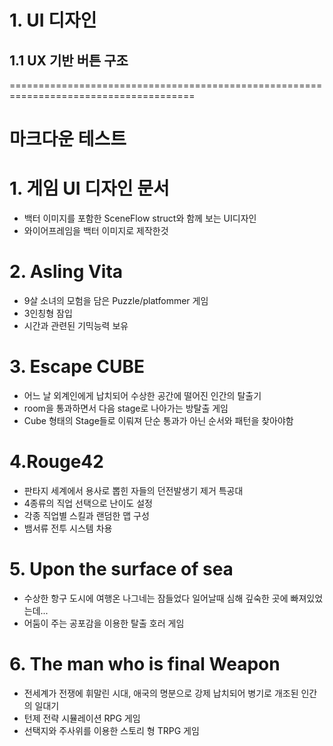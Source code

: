 # 1. UI 디자인
## 1.1 UX 기반 버튼 구조

======================================================================================

# 마크다운 테스트
# 1. 게임 UI 디자인 문서
- 백터 이미지를 포함한 SceneFlow struct와 함께 보는 UI디자인
- 와이어프레임을 백터 이미지로 제작한것
# 2. Asling Vita
- 9살 소녀의 모험을 담은 Puzzle/platfommer  게임
- 3인칭형 잠입
- 시간과 관련된 기믹능력 보유
# 3. Escape CUBE
- 어느 날 외계인에게 납치되어 수상한 공간에 떨어진 인간의 탈출기
- room을 통과하면서 다음 stage로 나아가는 방탈출 게임
- Cube 형태의 Stage들로 이뤄져 단순 통과가 아닌 순서와 패턴을 찾아야함
# 4.Rouge42
- 판타지 세계에서 용사로 뽑힌 자들의 던전발생기 제거 특공대
- 4종류의 직업 선택으로 난이도 설정
- 각종 직업별 스킬과 랜덤한 맵 구성
- 뱀서류 전투 시스템 차용
# 5. Upon the surface of sea
- 수상한 항구 도시에 여행온 나그네는 잠들었다 일어날때 심해 깊숙한 곳에 빠져있었는데...
- 어둠이 주는 공포감을 이용한 탈출 호러 게임
# 6. The man who is final Weapon
- 전세계가 전쟁에 휘말린 시대, 애국의 명분으로 강제 납치되어 병기로 개조된 인간의 일대기
- 턴제 전략 시뮬레이션 RPG 게임
- 선택지와 주사위를 이용한 스토리 형 TRPG 게임